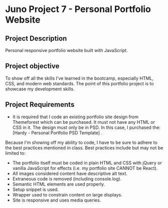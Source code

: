# Juno Project 7 - Personal Portfolio Website

## Project Description

Personal responsive portfolio website built with JavaScript. 

## Project objective

To show off all the skills I've learned in the bootcamp, especially HTML, CSS, and modern web standards. The point of this portfolio project is to showcase my development skills.

## Project Requirements

- It is required that I code an existing portfolio site design from Themeforest which can be purchased. It must not have any HTML or CSS in it. The design must only be in PSD. In this case, I purchased the: [Hardy - Personal Portfolio PSD Template] .


Because I'm showing off my ability to code, I have to be sure to adhere to the best practices mentioned in class. Best practices include but may not be limited to:

-   The portfolio itself must be coded in plain HTML and CSS with jQuery or vanilla JavaScript for effects (i.e. my portfolio site CANNOT be React).
-   All images considered content have descriptive alt text.
-   Extraneous code is removed (including console.log).
-   Semantic HTML elements are used properly.
-   Setup snippet is used.
-   Wrapper used to constrain content on large displays.
-   Site is responsive and uses media queries.





